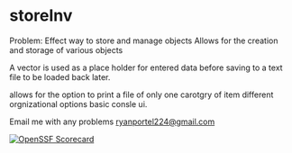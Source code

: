 # storeInv
Problem: Effect way to store and manage objects
Allows for the creation and storage of various objects


A vector is used as a place holder for entered data before saving to a text file to be loaded back later.

allows for the option to print a file of only one carotgry of item
different orgnizational options
basic consle ui.


Email me with any problems ryanportel224@gmail.com


[![OpenSSF Scorecard](htt‌ps://api.securityscorecards.dev/projects/github.com/TrueGamer1224/storeInv/badge)](htt‌ps://securityscorecards.dev/viewer/?uri=github.com/TrueGamer1224/storeInv)
